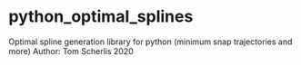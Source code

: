 # python_optimal_splines
Optimal spline generation library for python (minimum snap trajectories and more)
Author: Tom Scherlis 2020